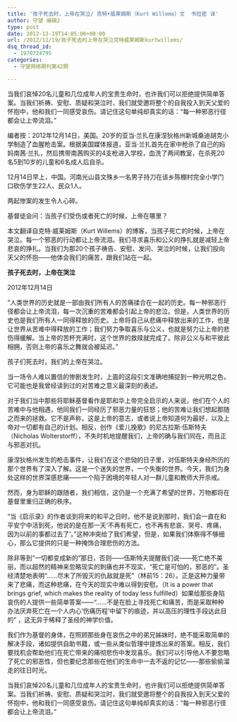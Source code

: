 ```yaml
---
title: '孩子死去时，上帝在哭泣/ 克特•威莱姆斯（Kurt Willems）文  书拉密 译'
author: 守望 编辑2
type: post
date: 2012-12-19T14:05:06+00:00
url: /2012/12/19/孩子死去时上帝在哭泣克特威莱姆斯kurtwillems/
dsq_thread_id:
  - 1970724795
categories:
  - 守望网络期刊第42期

---
```

当我们哀悼20名儿童和几位成年人的宝贵生命时，也许我们可以拒绝提供简单答案。当我们祈祷、安慰、质疑和哭泣时，我们就受邀将整个的自我投入到天父爱的怀抱中，他和我们一同感受哀伤。请记住这句单纯却真实的话：“每一种邪恶行径都会让上帝流泪。”<!--more-->

编者按：2012年12月14日，美国。20岁的亚当·兰扎在康涅狄格州新城桑迪胡克小学制造了血腥枪击案。根据美国媒体报道，亚当·兰扎首先在家中枪杀了自己的妈妈南茜·兰扎，然后携带南茜购买的4支枪进入学校，血洗了两间教室，在杀死20名5到10岁的儿童和6名成人后自杀。

12月14日早上，中国。河南光山县文殊乡一名男子持刀在该乡陈棚村完全小学门口砍伤学生22人、民众1人。

两起惨案的发生令人心碎。

基督徒会问：当孩子们受伤或者死亡的时候，上帝在哪里？

本文翻译自克特·威莱姆斯（Kurt Willems）的博客，当孩子死亡的时候，上帝在哭泣。每一个邪恶的行动都让上帝流泪。我们寻求喜乐和公义的挣扎就是减轻上帝悲哀的挣扎。当我们为那20个孩子祷告、安慰、发问、哭泣的时候，让我们投向天父的怀抱——他体会我们的痛苦，跟我们站在一起。

**孩子死去时，上帝在哭泣**

2012年12月14日

“人类世界的历史就是一部由我们所有人的苦痛揉合在一起的历史。每一种邪恶行径都会让上帝流泪，每一次沉重的苦难都会引起上帝的悲泣。但是，人类世界的历史也是我们所有人一同得释放的历史。上帝将自己从悲痛中释放出来的工作，也是让世界从苦难中得释放的工作；我们努力争取喜乐与公义，也就是努力让上帝的悲伤得缓解。当上帝的苦杯充满时，这个世界的救赎就完成了。除非公义与和平彼此相拥，否则上帝的喜乐之舞就会被延迟。”

孩子们死去时，我们的上帝在哭泣。

当一场令人难以置信的惨剧发生时，上面的这段引文准确地捕捉到一种光明之色，它可能也是我曾经读到过的对苦难之意义最深刻的表述。

对于我们当中那些将耶稣基督看作是耶和华上帝完全启示的人来说，他们在个人的苦难中与他相遇，他同我们一同经历了邪恶力量的狂怒；他的苦难让我们想起那随之而来的拯救。它不是声称，这是上帝的意志，或者说上帝知道何为最好，以及上帝对一切都有自己的计划。相反，创作《爱儿挽歌》的尼古拉斯·伍斯特夫（Nicholas Wolterstorff），不失时机地提醒我们，上帝的确与我们同在，而且正与邪恶对抗。

康涅狄格州发生的枪击事件，让我们在这个悲恸的日子里，对伍斯特夫身经所历的那个世界有了深入了解。这是一个迷失的世界，一个失衡的世界。今天，我们为身处这样的世界深感悲痛——一个陷于困境的年轻人对一群儿童和教师大开杀戒。

然而，身为耶稣的跟随者，我们相信，这仍是一个充满了希望的世界，万物都将在基督里重归正确的秩序。

“当《启示录》的作者谈到将来的和平之日时，他不是说到那时，我们会一直在和平安宁中活到死，他说的是在那一天‘不再有死亡，也不再有悲哀、哭号、疼痛，因为以前的事都过去了’。”这种冲突给了我们希望，但是，如果我们体察得不够细心，那么它提供的只是一种掩饰合理悲伤的方法。

除非等到“一切都变成新的”那日，否则——伍斯特夫提醒我们说——死亡绝不美丽，而以超然的精神来忽略现实的刺痛也并不现实，“死亡是可怕的，邪恶的”。圣经清楚地表明“……尽末了所毁灭的仇敌就是死”（林前15：26）。正是这种力量带来了悲痛，而这种悲痛，在今天的现实中难以得到安慰。（It is a power that brings grief, which makes the reality of today less fulfilled）如果给那些身陷哀伤的人提供一些简单答案——“……不是在脸上寻找死亡和痛苦，而是采取种种办法厌弃死亡在一个人内心‘伤痛历程’中留下的痕迹，并以高压的理性手段达此目的” ，这无异于稀释了圣经的神学价值。

我们作为基督的身体，在照顾那些身在哀伤之中的弟兄姊妹时，绝不能采取简单的解决手段，诸如提供自助书籍，或一些从类似哲理中提炼出来的答案。相反，我们要找机会帮助他们在死亡带来的痛彻悲伤中发现喜乐。我们可以引导他人不要忽略了死亡的邪恶性，但也要纪念那些在他们的生命中一去不返的记忆——那些偷偷溜走的往日时光。

当我们哀悼20名儿童和几位成年人的宝贵生命时，也许我们可以拒绝提供简单答案。当我们祈祷、安慰、质疑和哭泣时，我们就受邀将整个的自我投入到天父爱的怀抱中，他和我们一同感受哀伤。请记住这句单纯却真实的话：“每一种邪恶行径都会让上帝流泪。”

&nbsp;
